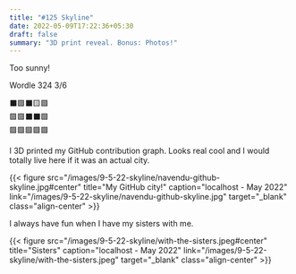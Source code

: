 ```yaml
---
title: "#125 Skyline"
date: 2022-05-09T17:22:36+05:30
draft: false
summary: "3D print reveal. Bonus: Photos!"
---
```


Too sunny!

Wordle 324 3/6

⬛🟩⬛🟨🟩\
🟩🟩⬛⬛🟩\
🟩🟩🟩🟩🟩

I 3D printed my GitHub contribution graph. Looks real cool and I would totally live here if it was an actual city.

{{< figure src="/images/9-5-22-skyline/navendu-github-skyline.jpg#center" title="My GitHub city!" caption="localhost - May 2022" link="/images/9-5-22-skyline/navendu-github-skyline.jpg" target="_blank" class="align-center" >}}

I always have fun when I have my sisters with me.

{{< figure src="/images/9-5-22-skyline/with-the-sisters.jpeg#center" title="Sisters" caption="localhost - May 2022" link="/images/9-5-22-skyline/with-the-sisters.jpeg" target="_blank" class="align-center" >}}
